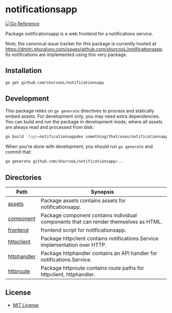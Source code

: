 notificationsapp
================

[![Go Reference](https://pkg.go.dev/badge/github.com/shurcooL/notificationsapp.svg)](https://pkg.go.dev/github.com/shurcooL/notificationsapp)

Package notificationsapp is a web frontend for a notifications service.

Note, the canonical issue tracker for this package is currently hosted at
https://dmitri.shuralyov.com/issues/github.com/shurcooL/notificationsapp.
Its notifications are implemented using this very package.

Installation
------------

```sh
go get github.com/shurcooL/notificationsapp
```

Development
-----------

This package relies on `go generate` directives to process and statically embed assets. For development only, you may need extra dependencies. You can build and run the package in development mode, where all assets are always read and processed from disk:

```sh
go build -tags=notificationsappdev something/that/uses/notificationsapp
```

When you're done with development, you should run `go generate` and commit that:

```sh
go generate github.com/shurcooL/notificationsapp/...
```

Directories
-----------

| Path                                                                               | Synopsis                                                                             |
|------------------------------------------------------------------------------------|--------------------------------------------------------------------------------------|
| [assets](https://pkg.go.dev/github.com/shurcooL/notificationsapp/assets)           | Package assets contains assets for notificationsapp.                                 |
| [component](https://pkg.go.dev/github.com/shurcooL/notificationsapp/component)     | Package component contains individual components that can render themselves as HTML. |
| [frontend](https://pkg.go.dev/github.com/shurcooL/notificationsapp/frontend)       | frontend script for notificationsapp.                                                |
| [httpclient](https://pkg.go.dev/github.com/shurcooL/notificationsapp/httpclient)   | Package httpclient contains notifications.Service implementation over HTTP.          |
| [httphandler](https://pkg.go.dev/github.com/shurcooL/notificationsapp/httphandler) | Package httphandler contains an API handler for notifications.Service.               |
| [httproute](https://pkg.go.dev/github.com/shurcooL/notificationsapp/httproute)     | Package httproute contains route paths for httpclient, httphandler.                  |

License
-------

-	[MIT License](LICENSE)
